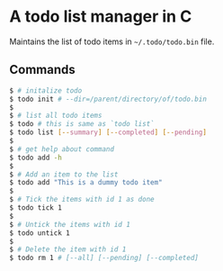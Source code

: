 # A todo list manager in C
Maintains the list of todo items in `~/.todo/todo.bin` file.

## Commands

```bash
$ # initalize todo
$ todo init # --dir=/parent/directory/of/todo.bin
$
$ # list all todo items
$ todo # this is same as `todo list`
$ todo list [--summary] [--completed] [--pending] 
$
$ # get help about command
$ todo add -h
$
$ # Add an item to the list
$ todo add "This is a dummy todo item"
$
$ # Tick the items with id 1 as done
$ todo tick 1
$
$ # Untick the items with id 1
$ todo untick 1
$
$ # Delete the item with id 1
$ todo rm 1 # [--all] [--pending] [--completed]
```
